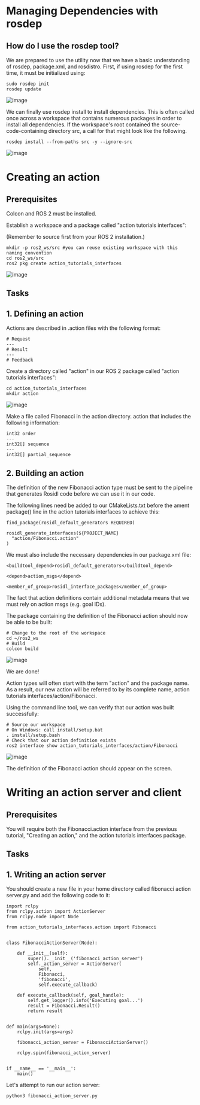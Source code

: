 # Managing Dependencies with rosdep

## How do I use the rosdep tool?

We are prepared to use the utility now that we have a basic understanding of rosdep, package.xml, and rosdistro. First, if using rosdep for the first time, it must be initialized using:

```
sudo rosdep init
rosdep update
```

![image](https://user-images.githubusercontent.com/92040822/194984951-6c15ca19-ef70-459a-bc1d-c3dcbed8acb9.png)


We can finally use rosdep install to install dependencies. This is often called once across a workspace that contains numerous packages in order to install all dependencies. If the workspace's root contained the source-code-containing directory src, a call for that might look like the following.

```
rosdep install --from-paths src -y --ignore-src
```
![image](https://user-images.githubusercontent.com/92040822/194985049-f97687a2-a070-432b-8d50-15b0e4f318d9.png)

# Creating an action

## Prerequisites

Colcon and ROS 2 must be installed.

Establish a workspace and a package called "action tutorials interfaces":

(Remember to source first from your ROS 2 installation.)

```
mkdir -p ros2_ws/src #you can reuse existing workspace with this naming convention
cd ros2_ws/src
ros2 pkg create action_tutorials_interfaces
```

![image](https://user-images.githubusercontent.com/92040822/194985781-d285bf6d-dc69-4898-b207-e77806cc20ab.png)

## Tasks
## 1. Defining an action

Actions are described in .action files with the following format:

```
# Request
---
# Result
---
# Feedback
```
Create a directory called "action" in our ROS 2 package called "action tutorials interfaces":

```
cd action_tutorials_interfaces
mkdir action
```

![image](https://user-images.githubusercontent.com/92040822/194997859-cf7b8875-7ee6-4fb1-ad5d-61ea9c9b3ec8.png)


Make a file called Fibonacci in the action directory. action that includes the following information:

```
int32 order
---
int32[] sequence
---
int32[] partial_sequence
```

## 2. Building an action

The definition of the new Fibonacci action type must be sent to the pipeline that generates Rosidl code before we can use it in our code.

The following lines need be added to our CMakeLists.txt before the ament package() line in the action tutorials interfaces to achieve this:

```
find_package(rosidl_default_generators REQUIRED)

rosidl_generate_interfaces(${PROJECT_NAME}
  "action/Fibonacci.action"
)
```

We must also include the necessary dependencies in our package.xml file:

```
<buildtool_depend>rosidl_default_generators</buildtool_depend>

<depend>action_msgs</depend>

<member_of_group>rosidl_interface_packages</member_of_group>
```

The fact that action definitions contain additional metadata means that we must rely on action msgs (e.g. goal IDs).

The package containing the definition of the Fibonacci action should now be able to be built:

```
# Change to the root of the workspace
cd ~/ros2_ws
# Build
colcon build
```

![image](https://user-images.githubusercontent.com/92040822/194997429-6b430f6e-8bbd-4bb3-9f57-33c69ba07dec.png)

We are done!

Action types will often start with the term "action" and the package name. As a result, our new action will be referred to by its complete name, action tutorials interfaces/action/Fibonacci.

Using the command line tool, we can verify that our action was built successfully:

```
# Source our workspace
# On Windows: call install/setup.bat
. install/setup.bash
# Check that our action definition exists
ros2 interface show action_tutorials_interfaces/action/Fibonacci
```

![image](https://user-images.githubusercontent.com/92040822/194998140-8b4ab337-de02-4b82-8eed-09df6c031cbf.png)


The definition of the Fibonacci action should appear on the screen.

# Writing an action server and client

## Prerequisites

You will require both the Fibonacci.action interface from the previous tutorial, "Creating an action," and the action tutorials interfaces package.

## Tasks

## 1. Writing an action server

You should create a new file in your home directory called fibonacci action server.py and add the following code to it:

```
import rclpy
from rclpy.action import ActionServer
from rclpy.node import Node

from action_tutorials_interfaces.action import Fibonacci


class FibonacciActionServer(Node):

    def __init__(self):
        super().__init__('fibonacci_action_server')
        self._action_server = ActionServer(
            self,
            Fibonacci,
            'fibonacci',
            self.execute_callback)

    def execute_callback(self, goal_handle):
        self.get_logger().info('Executing goal...')
        result = Fibonacci.Result()
        return result


def main(args=None):
    rclpy.init(args=args)

    fibonacci_action_server = FibonacciActionServer()

    rclpy.spin(fibonacci_action_server)


if __name__ == '__main__':
    main()
```

Let's attempt to run our action server:

```
python3 fibonacci_action_server.py
```



